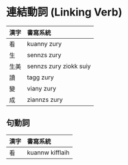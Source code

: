 # 連結動詞 (Linking Verb)

| 漢字 | 書寫系統 |
| :--- | :--- |
| 看 | kuanny zury |
| 生 | sennzs zury |
| 生美 | sennzs zury ziokk suiy |
| 讀 | tagg zury |
| 變 | viany zury |
| 成 | ziannzs zury |

## 句動詞

| 漢字 | 書寫系統 |
| :--- | :--- |
| 看 | kuannw kifflaih |
